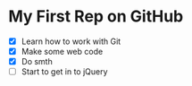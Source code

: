 # My First Rep on GitHub
- [x] Learn how to work with Git
- [x] Make some web code
- [x] Do smth
- [ ] Start to get in to jQuery
